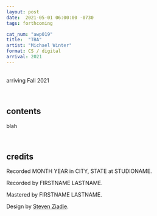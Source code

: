 ```yaml
---
layout: post
date:  2021-05-01 06:00:00 -0730
tags: forthcoming

cat_num: "awp019"
title:  "TBA"
artist: "Michael Winter"
format: CS / digital
arrival: 2021
---
```


<br/>arriving Fall 2021

<br/>

## contents

blah

<br/>

## credits

Recorded MONTH YEAR in CITY, STATE at STUDIONAME.

Recorded by FIRSTNAME LASTNAME.

Mastered by FIRSTNAME LASTNAME.

Design by [Steven Ziadie](http://s-ziadie.com/).
